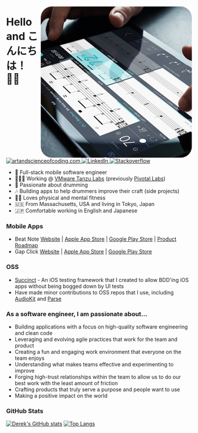 <p align="center">
  <img src="https://github.com/derekleerock/derekleerock/raw/main/headerimage.png" width="410" alt="Groove Freedom on iPad" align="right" />
</p>

# Hello and こんにちは！ 🤘🏻

<p align="left">
  <a href="https://artandscienceofcoding.com/">
    <img src="https://img.shields.io/badge/Website%2FBlog-artandscienceofcoding.com-%238cd2d5" alt="artandscienceofcoding.com"/>
  </a>

  <a href="https://www.linkedin.com/in/derekleerock/">
    <img src="https://img.shields.io/badge/-LinkedIn-%233781da" alt="LinkedIn"/>
  </a>

  <a href="https://stackoverflow.com/users/1470581/derek-lee?tab=profile">
    <img src="https://img.shields.io/badge/-stackoverflow-red" alt="Stackoverflow"/>
  </a>
</p>

- 📱 Full-stack mobile software engineer
- 🧑🏻‍💻 Working @ [VMware Tanzu Labs](https://tanzu.vmware.com/labs) (previously [Pivotal Labs](https://en.wikipedia.org/wiki/Pivotal_Labs))
- 🥁 Passionate about drumming
- 🎶 Building apps to help drummers improve their craft (side projects)
- 💪🏻 Loves physical and mental fitness
- 🇺🇸 From Massachusetts, USA and living in Tokyo, Japan
- 🇯🇵 Comfortable working in English and Japanese

### Mobile Apps
- Beat Note [Website](https://beat-note.app/) | [Apple App Store](https://apps.apple.com/app/id1539132475) | [Google Play Store](https://mailchi.mp/87648814c2fe/beat-note-for-android-sign-up) | [Product Roadmap](https://roadmap.beat-note.app/)
- Gap Click [Website](https://gapclick.app/) | [Apple App Store](https://apps.apple.com/app/id1443682940) | [Google Play Store](https://play.google.com/store/apps/details?id=com.sunrisingappdev.gapclick)

### OSS
- [Succinct](https://github.com/derekleerock/Succinct) - An iOS testing framework that I created to allow BDD'ing iOS apps without being bogged down by UI tests
- Have made minor contributions to OSS repos that I use, including [AudioKit](https://github.com/AudioKit/AudioKit) and [Parse](https://github.com/parse-community/Parse-SDK-iOS-OSX)

### As a software engineer, I am passionate about...
- Building applications with a focus on high-quality software engineering and clean code
- Leveraging and evolving agile practices that work for the team and product
- Creating a fun and engaging work environment that everyone on the team enjoys
- Understanding what makes teams effective and experimenting to improve
- Forging high-trust relationships within the team to allow us to do our best work with the least amount of friction
- Crafting products that truly serve a purpose and people want to use
- Making a positive impact on the world

### GitHub Stats
[![Derek's GitHub stats](https://github-readme-stats.vercel.app/api?username=derekleerock&theme=tokyonight&show_icons=true)](https://github.com/anuraghazra/github-readme-stats)
[![Top Langs](https://github-readme-stats.vercel.app/api/top-langs/?username=derekleerock&theme=tokyonight&layout=compact)](https://github.com/anuraghazra/github-readme-stats)
